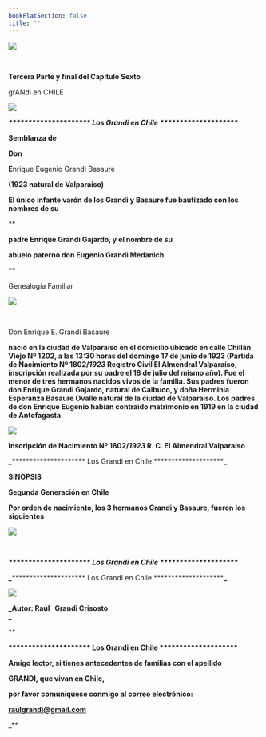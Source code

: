 ```yaml
---
bookFlatSection: false
title: ""
---
```


[![](https://sites.google.com/site/enriqueeugeniograndibasaure/_/rsrc/1303264830852/home/P%C3%A1ginaenconstrucci%C3%B3n.jpg?height=181&width=141)](https://sites.google.com/site/enriqueeugeniograndibasaure/home/P%C3%A1ginaenconstrucci%C3%B3n.jpg?attredirects=0)

 

**Tercera Parte y final del Capítulo Sexto**

grANdi en CHILE

[![](https://sites.google.com/site/enriqueeugeniograndibasaure/_/rsrc/1285102646773/home/Valpara%C3%ADso.jpg)](https://sites.google.com/site/enriqueeugeniograndibasaure/home/Valpara%C3%ADso.jpg?attredirects=0)

_**\*\*\*\*\*\*\*\*\*\*\*\*\*\*\*\*\*\*\*\*\* Los Grandi en Chile \*\*\*\*\*\*\*\*\*\*\*\*\*\*\*\*\*\*\*\***_

**Semblanza de**

**Don**

**E**nrique Eugenio Grandi Basaure

**(1923 natural de Valparaíso)**

****El único infante varón de los Grandi y Basaure fue bautizado con los nombres de su****

**

**padre Enrique Grandi Gajardo, y el nombre de su**

**abuelo paterno don Eugenio Grandi Medanich.**

**

Genealogía Familiar 

[![](https://sites.google.com/site/enriqueeugeniograndibasaure/_/rsrc/1285354691594/home/Genealogia.jpg)](https://sites.google.com/site/enriqueeugeniograndibasaure/home/Genealogia.jpg?attredirects=0)

 

Don Enrique E. Grandi Basaure

****nació en la ciudad de Valparaíso en el domicilio ubicado en calle Chillán Viejo Nº 1202, a las 13:30 horas del domingo 17 de junio de 1923 (Partida de Nacimiento Nº 1802/_**1923**_ Registro Civil El Almendral Valparaíso, inscripción realizada por su padre el 18 de julio del mismo año). Fue el menor de tres hermanos nacidos vivos de la familia. Sus padres fueron don Enrique Grandi Gajardo, natural de Calbuco, y doña Herminia Esperanza Basaure Ovalle natural de la ciudad de Valparaíso. Los padres de don** **Enrique Eugenio habían contraido matrimonio en 1919 en la ciudad de Antofagasta.****

[![](https://sites.google.com/site/enriqueeugeniograndibasaure/_/rsrc/1285360165245/home/Partida%20Nacimiento%20Enrique%20Grandi%20Basaure.jpg)](https://sites.google.com/site/enriqueeugeniograndibasaure/home/Partida%20Nacimiento%20Enrique%20Grandi%20Basaure.jpg?attredirects=0)

**Inscripción de Nacimiento Nº 1802/_**1923**_ R. C. El Almendral Valparaíso** 

**_**\*\*\*\*\*\*\*\*\*\*\*\*\*\*\*\*\*\*\*\*\* Los Grandi en Chile \*\*\*\*\*\*\*\*\*\*\*\*\*\*\*\*\*\*\*\***_**

**SINOPSIS**

****Segunda Generación en Chile****

**Por orden de nacimiento, los 3 hermanos Grandi y Basaure, fueron los siguientes** 

[![](https://sites.google.com/site/enriqueeugeniograndibasaure/_/rsrc/1303264852261/home/HERMANOSGRANDIBASAURE.JPG)](https://sites.google.com/site/enriqueeugeniograndibasaure/home/HERMANOSGRANDIBASAURE.JPG?attredirects=0)

 

_**\*\*\*\*\*\*\*\*\*\*\*\*\*\*\*\*\*\*\*\*\* Los Grandi en Chile \*\*\*\*\*\*\*\*\*\*\*\*\*\*\*\*\*\*\*\***_

**_**\*\*\*\*\*\*\*\*\*\*\*\*\*\*\*\*\*\*\*\*\* Los Grandi en Chile \*\*\*\*\*\*\*\*\*\*\*\*\*\*\*\*\*\*\*\***_**

[![](https://sites.google.com/site/enriqueeugeniograndibasaure/_/rsrc/1303264859635/home/002-P-AUTOR.jpg)](https://sites.google.com/site/enriqueeugeniograndibasaure/home/002-P-AUTOR.jpg?attredirects=0)

**_Autor: Raúl   Grandi Crisosto  
_**

**_

**\*\*\*\*\*\*\*\*\*\*\*\*\*\*\*\*\*\*\*\*\* Los Grandi en Chile \*\*\*\*\*\*\*\*\*\*\*\*\*\*\*\*\*\*\*\***

**Amigo lector, si tienes antecedentes de familias con el apellido** 

 **GRANDI, que vivan en Chile,** 

**por favor comuníquese conmigo al correo electrónico:** 

 **[raulgrandi@gmail.com](mailto:raulgrandi@gmail.com)**





_**